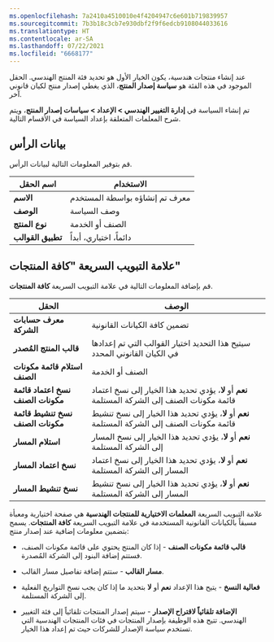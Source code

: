 ```yaml
---
ms.openlocfilehash: 7a2410a4510010e4f4204947c6e601b719839957
ms.sourcegitcommit: 7b3b18c3cb7e930dbf2f9f6edcb9108044033616
ms.translationtype: HT
ms.contentlocale: ar-SA
ms.lasthandoff: 07/22/2021
ms.locfileid: "6668177"
---
```

عند إنشاء منتجات هندسية، يكون الخيار الأول هو تحديد فئة المنتج الهندسي. الحقل الموجود في هذه الفئة هو **سياسة إصدار المنتج**، الذي يغطي إصدار منتج لكيان قانوني آخر.

تم إنشاء السياسة في **إدارة التغيير الهندسي > الإعداد > سياسات إصدار المنتج**، ويتم شرح المعلمات المتعلقة بإعداد السياسة في الأقسام التالية.

## <a name="header-data"></a>بيانات الرأس

قم بتوفير المعلومات التالية لبيانات الرأس.

|اسم الحقل | الاستخدام |
|-----------|-------|
|**الاسم** | معرف تم إنشاؤه بواسطة المستخدم |
|**الوصف** | وصف السياسة |
|**نوع المنتج** | الصنف أو الخدمة |
|**تطبيق القوالب** | دائماً، اختياري، أبداً |

## <a name="all-products-fasttab"></a>علامة التبويب السريعة "كافة المنتجات"

قم بإضافة المعلومات التالية في علامة التبويب السريعة **كافة المنتجات**.

|الحقل | الوصف |
|------|-------------|
|**معرف حسابات الشركة** | تضمين كافة الكيانات القانونية |
|**قالب المنتج المُصدر** | سيتيح هذا التحديد اختيار القوالب التي تم إعدادها في الكيان القانوني المحدد |
|**استلام قائمة مكونات الصنف** | الصنف أو الخدمة |
|**نسخ اعتماد قائمة مكونات الصنف** | **نعم** أو **لا**، يؤدي تحديد هذا الخيار إلى نسخ اعتماد قائمة مكونات الصنف إلى الشركة المستلمة |
|**نسخ تنشيط قائمة مكونات الصنف** | **نعم** أو **لا**، يؤدي تحديد هذا الخيار إلى نسخ تنشيط قائمة مكونات الصنف إلى الشركة المستلمة |
|**استلام المسار** | **نعم** أو **لا**، يؤدي تحديد هذا الخيار إلى نسخ المسار إلى الشركة المستلمة |
|**نسخ اعتماد المسار** | **نعم** أو **لا**، يؤدي تحديد هذا الخيار إلى نسخ اعتماد المسار إلى الشركة المستلمة |
|**نسخ تنشيط المسار** | **نعم** أو **لا**، يؤدي تحديد هذا الخيار إلى نسخ تنشيط المسار إلى الشركة المستلمة |

علامة التبويب السريعة **المعلمات الاختيارية للمنتجات الهندسية** هي صفحة اختيارية ومعبأة مسبقاً بالكيانات القانونية المستخدمة في علامة التبويب السريعة **كافة المنتجات**. يسمح بتضمين معلومات إضافية عند إصدار منتج:

- **قالب قائمة مكونات الصنف** - إذا كان المنتج يحتوي على قائمة مكونات الصنف، فستتم إضافة البنود إلى الشركة المُصدرة.

- **مسار القالب** - ستتم إضافة تفاصيل مسار القالب.

- **فعالية النسخ** - يتيح هذا الإعداد **نعم** أو **لا** بتحديد ما إذا كان يجب نسخ التواريخ الفعلية إلى الشركة المستلمة.

- **الإضافة تلقائياً لاقتراح الإصدار** - سيتم إصدار المنتجات تلقائياً إلى فئة التغيير الهندسي. تتيح هذه الوظيفة بإصدار المنتجات في فئات المنتجات الهندسية التي تستخدم سياسة الإصدار للشركات حيث تم إعداد هذا الخيار.
